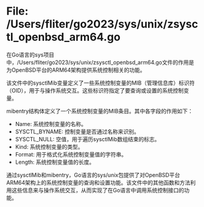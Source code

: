 # File: /Users/fliter/go2023/sys/unix/zsysctl_openbsd_arm64.go

在Go语言的sys项目中，/Users/fliter/go2023/sys/unix/zsysctl_openbsd_arm64.go文件的作用是为OpenBSD平台的ARM64架构提供系统控制相关的功能。

该文件中的sysctlMib变量定义了一些系统控制变量的MIB（管理信息库）标识符（OID），用于与操作系统交互。这些标识符指定了要查询或设置的系统控制变量。

mibentry结构体定义了一个系统控制变量的MIB条目。其中各字段的作用如下：

- Name: 系统控制变量的名称。
- SYSCTL_BYNAME: 控制变量是否通过名称来识别。
- SYSCTL_NULL: 空值，用于遍历sysctlMib数组结束的标志。
- Kind: 系统控制变量的类型。
- Format: 用于格式化系统控制变量值的字符串。
- Length: 系统控制变量值的长度。

通过sysctlMib和mibentry，Go语言的sys/unix包提供了对OpenBSD平台ARM64架构上的系统控制变量的查询和设置功能。该文件中的其他函数和方法利用这些信息来与操作系统交互，从而实现了在Go语言中调用系统控制接口的功能。

